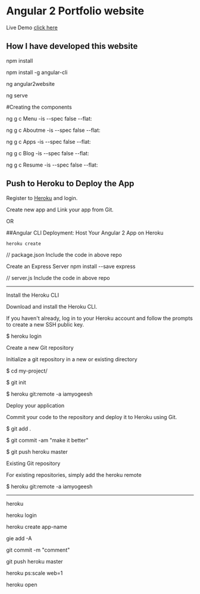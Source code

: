 # Angular 2 Portfolio website

Live Demo [click here](https://iamyogeesh.herokuapp.com/)

## How I have developed this website



npm install

npm install -g angular-cli

ng angular2website

ng serve

#Creating the components

ng g c Menu -is --spec false --flat: 

ng g c Aboutme -is --spec false --flat: 

ng g c Apps -is --spec false --flat: 

ng g c Blog -is --spec false --flat: 

ng g c Resume -is --spec false --flat: 


## Push to Heroku to Deploy the App

Register to [Heroku](https://www.heroku.com/) and login.

Create new app and Link your app from Git.

OR


##Angular CLI Deployment: Host Your Angular 2 App on Heroku

`heroku create`

// package.json
Include the code in above repo

Create an Express Server
npm install --save express

// server.js
Include the code in above repo

--------------------------------------------
Install the Heroku CLI

Download and install the Heroku CLI.

If you haven't already, log in to your Heroku account and follow the prompts to create a new SSH public key.

$ heroku login

Create a new Git repository

Initialize a git repository in a new or existing directory

$ cd my-project/

$ git init

$ heroku git:remote -a iamyogeesh

Deploy your application

Commit your code to the repository and deploy it to Heroku using Git.

$ git add .

$ git commit -am "make it better"

$ git push heroku master

Existing Git repository

For existing repositories, simply add the heroku remote

$ heroku git:remote -a iamyogeesh

-------------------------------------------------------------

heroku

heroku login

heroku create app-name

gie add -A

git commit -m "comment"

git push heroku master

heroku ps:scale web=1

heroku open
